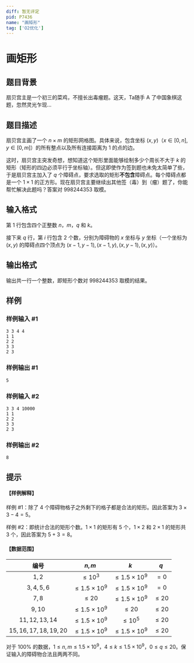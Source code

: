```yaml
---
diff: 暂无评定
pid: P7436
name: "画矩形"
tag: ['O2优化']
---
```

# 画矩形
## 题目背景

扇贝宫主是一个初三的菜鸡，不擅长出毒瘤题。这天，Ta随手 A 了中国象棋这题，忽然灵光乍现...
## 题目描述

扇贝宫主画了一个 $n \times m$ 的矩形网格图。具体来说，包含坐标 $(x,y)$（$x\in [0,n], y\in [0,m]$）的所有整点以及所有连接距离为 $1$ 的点的边。

这时，扇贝宫主突发奇想，想知道这个矩形里面能够绘制多少个周长不大于 $k$ 的矩形（矩形的四边必须平行于坐标轴）。但这即使作为签到题也未免太简单了些，于是扇贝宫主加入了 $q$ 个障碍点，要求选取的矩形**不包含**障碍点。每个障碍点都是一个 $1\times 1$ 的正方形。现在扇贝宫主要继续出其他签（毒）到（瘤）题了，你能帮忙解决此题吗？答案对 $998244353$ 取模。
## 输入格式

第 $1$ 行包含四个正整数 $n$，$m$，$q$ 和 $k$。

接下来 $q$ 行，第 $i$ 行包含 $2$ 个数，分别为障碍物的 $x$ 坐标与 $y$ 坐标（一个坐标为 $(x,y)$ 的障碍点四个顶点为 $(x-1,y-1),(x-1,y),(x,y-1),(x,y)$）。
## 输出格式

输出共一行一个整数，即矩形个数对 $998244353$ 取模的结果。
## 样例

### 样例输入 #1
```
3 3 4 4
1 1
2 2
3 3
2 3
```
### 样例输出 #1
```
5
```
### 样例输入 #2
```
3 3 4 10000
1 1
2 2
3 3
2 3
```
### 样例输出 #2
```
8
```
## 提示

#### 【样例解释】

样例 #1：除了 $4$ 个障碍物格子之外剩下的格子都是合法的矩形。因此答案为 $3\times 3-4=5$。

样例 #2：即统计合法的矩形个数。$1\times 1$ 的矩形有 $5$ 个，$1\times 2$ 和 $2\times 1$ 的矩形共 $3$ 个，因此答案为 $5+3=8$。

#### 【数据范围】

| 编号 | $n,m$ | $k$ | $q$ |
| :----------: | :----------: | :----------: | :----------: |
| $1,2$ | $\le 10^3$ | $\le 1.5\times 10^9$ | $=0$ |
| $3,4,5,6$ | $\le 1.5\times 10^9$ | $\le 1.5\times 10^9$ | $=0$ |
| $7,8$ | $\le 20$ | $\le 1.5\times 10^9$ | $\le 20$ |
| $9,10$ | $\le 1.5\times 10^9$ | $\le 20$ | $\le 20$ |
| $11,12,13,14$ | $\le 1.5\times 10^9$ | $\le 10^5$ | $\le 20$ |
| $15,16,17,18,19,20$ | $\le 1.5\times 10^9$ | $\le 1.5\times 10^9$ | $\le 20$ |

对于 $100\%$ 的数据，$1\le n,m \le 1.5\times 10^9$，$4\le k \le 1.5\times 10^9$，$0\le q \le 20$。保证输入的障碍物合法且两两不同。
